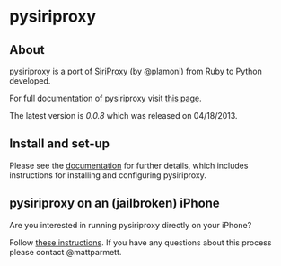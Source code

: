 # pysiriproxy #

## About ##

pysiriproxy is a port of [SiriProxy](https://github.com/plamoni/SiriProxy) (by @plamoni) from Ruby to Python developed.

For full documentation of pysiriproxy visit [this page](http://bponsler.github.io/pysiriproxy/index.html).

The latest version is *0.0.8* which was released on 04/18/2013.

## Install and set-up ##

Please see the [documentation](http://bponsler.github.io/pysiriproxy/index.html) for further details, which includes instructions for installing and configuring pysiriproxy.

## pysiriproxy on an (jailbroken) iPhone ##

Are you interested in running pysiriproxy directly on your iPhone?

Follow [these instructions](https://github.com/mattparmett/Run-pysiriproxy-on-iPhone). If you have any questions about this process please contact @mattparmett.